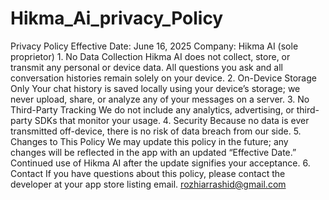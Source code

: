 # Hikma_Ai_privacy_Policy
Privacy Policy
Effective Date: June 16, 2025
Company: Hikma AI (sole proprietor)
	1.	No Data Collection
Hikma AI does not collect, store, or transmit any personal or device data. All questions you ask and all conversation histories remain solely on your device.
	2.	On-Device Storage Only
Your chat history is saved locally using your device’s storage; we never upload, share, or analyze any of your messages on a server.
	3.	No Third-Party Tracking
We do not include any analytics, advertising, or third-party SDKs that monitor your usage.
	4.	Security
Because no data is ever transmitted off-device, there is no risk of data breach from our side.
	5.	Changes to This Policy
We may update this policy in the future; any changes will be reflected in the app with an updated “Effective Date.” Continued use of Hikma AI after the update signifies your acceptance.
	6.	Contact
If you have questions about this policy, please contact the developer at your app store listing email.
rozhiarrashid@gmail.com

